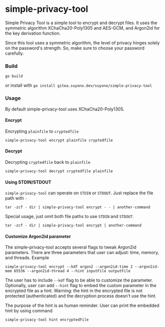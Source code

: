 # simple-privacy-tool

Simple Privacy Tool is a simple tool to encrypt and decrypt files. It uses the symmetric algorithm XChaCha20-Poly1305 and
AES-GCM, and Argon2id for the key derivation function.

Since this tool uses a symmetric algorithm, the level of privacy hinges solely on the password's strength. So, make sure
to choose your password carefully.


### Build
```shell
go build
```
or install with `go install gitea.suyono.dev/suyono/simple-privacy-tool`

### Usage
By default simple-privacy-tool uses XChaCha20-Poly1305.

#### Encrypt
Encrypting `plainfile` to `cryptedfile`
```shell
simple-privacy-tool encrypt plainfile cryptedfile
```

#### Decrypt
Decrypting `cryptedfile` back to `plainfile`
```shell
simple-privacy-tool decrypt cryptedfile plainfile
```

#### Using STDIN/STDOUT
`simple-privacy-tool` can operate on `STDIN` or `STDOUT`. Just replace the file path with `-`
```shell
tar -zcf - dir | simple-privacy-tool encrypt - - | another-command
```

Special usage, just omit both file paths to use `STDIN` and `STDOUT`.
```shell
tar -zcf - dir | simple-privacy-tool encrypt | another-command
```

#### Customize Argon2id parameter
The simple-privacy-tool accepts several flags to tweak Argon2id parameters. There are three parameters that user can
adjust: time, memory, and threads. Example
```shell
simple-privacy-tool encrypt --kdf argon2 --argon2id-time 2 --argon2id-mem 65536 --argon2id-thread 4 --hint inputFile outputFile
```
The user has to include `--kdf` flag to be able to customize the parameter. Optionally, user can add `--hint` flag to embed
the custom parameter in the encrypted file as a hint. Warning: the hint in the encrypted file is not protected (authenticated)
and the decryption process doesn't use the hint.

The purpose of the hint is as human reminder. User can print the embedded hint by using command
```shell
simple-privacy-tool hint encryptedFile
```
